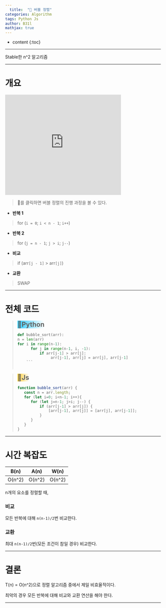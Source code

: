 ```yaml
---
  title:  "🍺 버블 정렬"
categories: Algorithm
tags: Python Js	
author: B31l
mathjax: true
---
```




* content
{:toc}




___

Stable한 n^2 알고리즘

___

# 개요

<iframe width="375px" height="325px" src="https://b31l.github.io/bubble/" frameborder="0"></iframe>

> 🍺를 클릭하면 버블 정렬의 진행 과정을 볼 수 있다.

- **반복 1**

> for (`i = 0`; `i < n - 1`; `i++`)

- **반복 2**

> for (`j = n - 1`; `j > i`; `j--`)

- **비교**

>if (arr`[j - 1]` > arr`[j]`)

- **교환**

>SWAP

---

# 전체 코드

><h2 style="display:inline; background: linear-gradient( to right, #33CCFF, white );">📘Python</h2>
>
>```python
>def bubble_sort(arr):
>n = len(arr)
>for i in range(n-1):
>       for j in range(n-1, i, -1):
>           if arr[j-1] > arr[j]:
>                arr[j-1], arr[j] = arr[j], arr[j-1]
>     ```
>     

><h2 style="display:inline; background: linear-gradient( to right, #FFCC33, white );">📒Js</h2>
>
>```js
>function bubble_sort(arr) {
>    const n = arr.length;
>    for (let i=0; i<n-1; i++){
>       for (let j=n-1; j>i; j--) {
>           if (arr[j-1] > arr[j]) {
>               [arr[j-1], arr[j]] = [arr[j], arr[j-1]];
>           }
>       }
>    }
>}
>```
>

---

# 시간 복잡도

|  B(n)  |  A(n)  |  W(n)  |
| :----: | :----: | :----: |
| O(n^2) | O(n^2) | O(n^2) |

n개의 요소를 정렬할 때,

### 비교

모든 반복에 대해 `n(n-1)/2`번 비교한다.

### 교환

최대 `n(n-1)/2`번(모든 조건이 참일 경우) 비교한다.

---

# 결론

T(n) = O(n^2)으로 정렬 알고리즘 중에서 제일 비효율적이다.

최악의 경우 모든 반복에 대해 비교와 교환 연산을 해야 한다.

---

